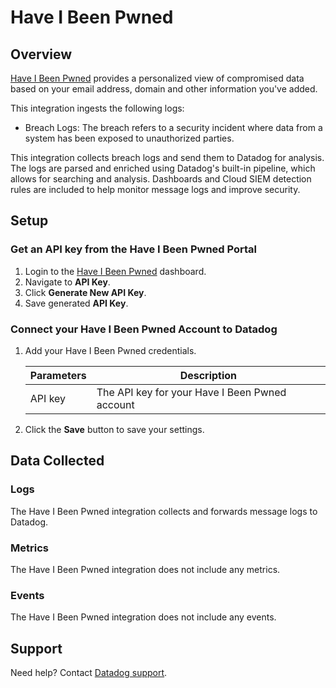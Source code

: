 # Have I Been Pwned

## Overview

[Have I Been Pwned][1] provides a personalized view of compromised data based on your email address, domain and other information you've added.

This integration ingests the following logs:

- Breach Logs: The breach refers to a security incident where data from a system has been exposed to unauthorized parties.

This integration collects breach logs and send them to Datadog for analysis. The logs are parsed and enriched using Datadog's built-in pipeline, which allows for searching and analysis. Dashboards and Cloud SIEM detection rules are included to help monitor message logs and improve security.

## Setup

### Get an API key from the Have I Been Pwned Portal

1. Login to the [Have I Been Pwned][2] dashboard.
2. Navigate to **API Key**.
3. Click **Generate New API Key**.
4. Save generated **API Key**.


### Connect your Have I Been Pwned Account to Datadog

1. Add your Have I Been Pwned credentials.

    | Parameters                            | Description                                                  |
    | ------------------------------------- | ------------------------------------------------------------ |
    | API key                               | The API key for your Have I Been Pwned account               |

2. Click the **Save** button to save your settings.

## Data Collected

### Logs

The Have I Been Pwned integration collects and forwards message logs to Datadog.

### Metrics

The Have I Been Pwned integration does not include any metrics.

### Events

The Have I Been Pwned integration does not include any events.

## Support

Need help? Contact [Datadog support][3].

[1]: https://haveibeenpwned.com/
[2]: https://haveibeenpwned.com/Dashboard
[3]: https://docs.datadoghq.com/help/
